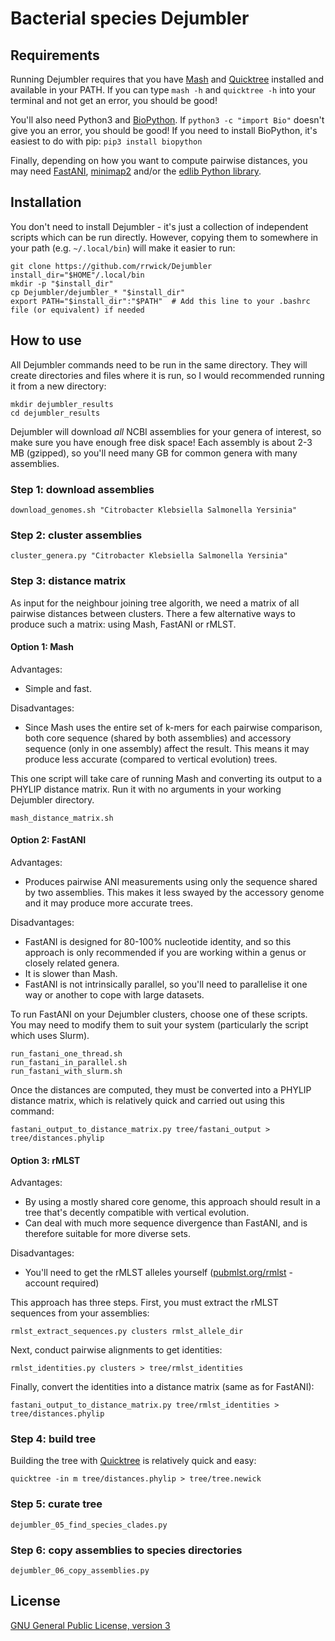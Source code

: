 # Bacterial species Dejumbler


## Requirements

Running Dejumbler requires that you have [Mash](https://github.com/marbl/Mash) and [Quicktree](https://github.com/khowe/quicktree) installed and available in your PATH. If you can type `mash -h` and `quicktree -h` into your terminal and not get an error, you should be good!

You'll also need Python3 and [BioPython](http://biopython.org/). If `python3 -c "import Bio"` doesn't give you an error, you should be good! If you need to install BioPython, it's easiest to do with pip: `pip3 install biopython`

Finally, depending on how you want to compute pairwise distances, you may need [FastANI](https://github.com/ParBLiSS/FastANI), [minimap2](https://github.com/lh3/minimap2) and/or the [edlib Python library](https://github.com/Martinsos/edlib/tree/master/bindings/python).




## Installation

You don't need to install Dejumbler - it's just a collection of independent scripts which can be run directly. However, copying them to somewhere in your path (e.g. `~/.local/bin`) will make it easier to run:

```
git clone https://github.com/rrwick/Dejumbler
install_dir="$HOME"/.local/bin
mkdir -p "$install_dir"
cp Dejumbler/dejumbler_* "$install_dir"
export PATH="$install_dir":"$PATH"  # Add this line to your .bashrc file (or equivalent) if needed
```




## How to use

All Dejumbler commands need to be run in the same directory. They will create directories and files where it is run, so I would recommended running it from a new directory:

```
mkdir dejumbler_results
cd dejumbler_results
```

Dejumbler will download _all_ NCBI assemblies for your genera of interest, so make sure you have enough free disk space! Each assembly is about 2-3 MB (gzipped), so you'll need many GB for common genera with many assemblies.


### Step 1: download assemblies

```
download_genomes.sh "Citrobacter Klebsiella Salmonella Yersinia"
```

### Step 2: cluster assemblies

```
cluster_genera.py "Citrobacter Klebsiella Salmonella Yersinia"
```

### Step 3: distance matrix

As input for the neighbour joining tree algorith, we need a matrix of all pairwise distances between clusters. There a few alternative ways to produce such a matrix: using Mash, FastANI or rMLST.

#### Option 1: Mash

Advantages:
* Simple and fast.

Disadvantages:
* Since Mash uses the entire set of k-mers for each pairwise comparison, both core sequence (shared by both assemblies) and accessory sequence (only in one assembly) affect the result. This means it may produce less accurate (compared to vertical evolution) trees.

This one script will take care of running Mash and converting its output to a PHYLIP distance matrix. Run it with no arguments in your working Dejumbler directory.
```
mash_distance_matrix.sh
```

#### Option 2: FastANI

Advantages:
* Produces pairwise ANI measurements using only the sequence shared by two assemblies. This makes it less swayed by the accessory genome and it may produce more accurate trees.

Disadvantages:
* FastANI is designed for 80-100% nucleotide identity, and so this approach is only recommended if you are working within a genus or closely related genera.
* It is slower than Mash.
* FastANI is not intrinsically parallel, so you'll need to parallelise it one way or another to cope with large datasets.

To run FastANI on your Dejumbler clusters, choose one of these scripts. You may need to modify them to suit your system (particularly the script which uses Slurm).
```
run_fastani_one_thread.sh
run_fastani_in_parallel.sh
run_fastani_with_slurm.sh
```

Once the distances are computed, they must be converted into a PHYLIP distance matrix, which is relatively quick and carried out using this command:
```
fastani_output_to_distance_matrix.py tree/fastani_output > tree/distances.phylip
```

#### Option 3: rMLST

Advantages:
* By using a mostly shared core genome, this approach should result in a tree that's decently compatible with vertical evolution.
* Can deal with much more sequence divergence than FastANI, and is therefore suitable for more diverse sets.

Disadvantages:
* You'll need to get the rMLST alleles yourself ([pubmlst.org/rmlst](https://pubmlst.org/rmlst/) - account required)

This approach has three steps. First, you must extract the rMLST sequences from your assemblies:
```
rmlst_extract_sequences.py clusters rmlst_allele_dir
```

Next, conduct pairwise alignments to get identities:
```
rmlst_identities.py clusters > tree/rmlst_identities
```

Finally, convert the identities into a distance matrix (same as for FastANI):
```
fastani_output_to_distance_matrix.py tree/rmlst_identities > tree/distances.phylip
```

### Step 4: build tree

Building the tree with [Quicktree](https://github.com/khowe/quicktree) is relatively quick and easy:
```
quicktree -in m tree/distances.phylip > tree/tree.newick
```

### Step 5: curate tree

```
dejumbler_05_find_species_clades.py
```

### Step 6: copy assemblies to species directories

```
dejumbler_06_copy_assemblies.py
```




## License

[GNU General Public License, version 3](https://www.gnu.org/licenses/gpl-3.0.html)
